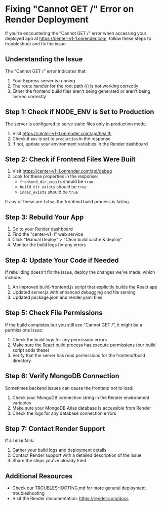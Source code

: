# Fixing "Cannot GET /" Error on Render Deployment

If you're encountering the "Cannot GET /" error when accessing your deployed app at https://center-v1-1.onrender.com, follow these steps to troubleshoot and fix the issue.

## Understanding the Issue

The "Cannot GET /" error indicates that:
1. Your Express server is running
2. The route handler for the root path (/) is not working correctly
3. Either the frontend build files aren't being generated or aren't being served correctly

## Step 1: Check if NODE_ENV is Set to Production

The server is configured to serve static files only in production mode.

1. Visit https://center-v1-1.onrender.com/api/health
2. Check if `env` is set to `production` in the response
3. If not, update your environment variables in the Render dashboard

## Step 2: Check if Frontend Files Were Built

1. Visit https://center-v1-1.onrender.com/api/debug
2. Look for these properties in the response:
   - `frontend_dir_exists` should be `true`
   - `build_dir_exists` should be `true`
   - `index_exists` should be `true`

If any of these are `false`, the frontend build process is failing.

## Step 3: Rebuild Your App

1. Go to your Render dashboard
2. Find the "center-v1-1" web service
3. Click "Manual Deploy" > "Clear build cache & deploy"
4. Monitor the build logs for any errors

## Step 4: Update Your Code if Needed

If rebuilding doesn't fix the issue, deploy the changes we've made, which include:

1. An improved build-frontend.js script that explicitly builds the React app
2. Updated server.js with enhanced debugging and file serving
3. Updated package.json and render.yaml files

## Step 5: Check File Permissions

If the build completes but you still see "Cannot GET /", it might be a permissions issue:

1. Check the build logs for any permission errors
2. Make sure the React build process has execute permissions (our build script adds these)
3. Verify that the server has read permissions for the frontend/build directory

## Step 6: Verify MongoDB Connection

Sometimes backend issues can cause the frontend not to load:

1. Check your MongoDB connection string in the Render environment variables
2. Make sure your MongoDB Atlas database is accessible from Render
3. Check the logs for any database connection errors

## Step 7: Contact Render Support

If all else fails:

1. Gather your build logs and deployment details
2. Contact Render support with a detailed description of the issue
3. Share the steps you've already tried

## Additional Resources

- Check our [TROUBLESHOOTING.md](./TROUBLESHOOTING.md) for more general deployment troubleshooting
- Visit the Render documentation: https://render.com/docs 